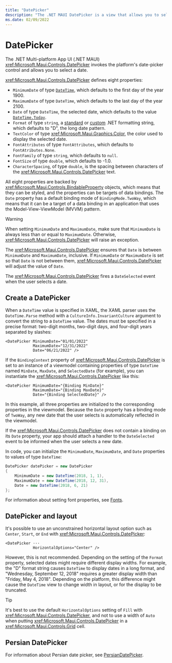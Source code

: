 ```yaml
---
title: "DatePicker"
description: "The .NET MAUI DatePicker is a view that allows you to select a date."
ms.date: 02/09/2022
---
```


# DatePicker

The .NET Multi-platform App UI (.NET MAUI) <xref:Microsoft.Maui.Controls.DatePicker> invokes the platform's date-picker control and allows you to select a date.

<xref:Microsoft.Maui.Controls.DatePicker> defines eight properties:

- `MinimumDate` of type [`DateTime`](xref:System.DateTime), which defaults to the first day of the year 1900.
- `MaximumDate` of type `DateTime`, which defaults to the last day of the year 2100.
- `Date` of type `DateTime`, the selected date, which defaults to the value [`DateTime.Today`](xref:System.DateTime.Today).
- `Format` of type `string`, a [standard](/dotnet/standard/base-types/standard-date-and-time-format-strings/) or [custom](/dotnet/standard/base-types/custom-date-and-time-format-strings/) .NET formatting string, which defaults to "D", the long date pattern.
- `TextColor` of type <xref:Microsoft.Maui.Graphics.Color>, the color used to display the selected date.
- `FontAttributes` of type `FontAttributes`, which defaults to `FontAtributes.None`.
- `FontFamily` of type `string`, which defaults to `null`.
- `FontSize` of type `double`, which defaults to -1.0.
- `CharacterSpacing`, of type `double`, is the spacing between characters of the <xref:Microsoft.Maui.Controls.DatePicker> text.

All eight properties are backed by <xref:Microsoft.Maui.Controls.BindableProperty> objects, which means that they can be styled, and the properties can be targets of data bindings. The `Date` property has a default binding mode of `BindingMode.TwoWay`, which means that it can be a target of a data binding in an application that uses the Model-View-ViewModel (MVVM) pattern.

> [!WARNING]
> When setting `MinimumDate` and `MaximumDate`, make sure that `MinimumDate` is always less than or equal to `MaximumDate`. Otherwise, <xref:Microsoft.Maui.Controls.DatePicker> will raise an exception.

The <xref:Microsoft.Maui.Controls.DatePicker> ensures that `Date` is between `MinimumDate` and `MaximumDate`, inclusive. If `MinimumDate` or `MaximumDate` is set so that `Date` is not between them, <xref:Microsoft.Maui.Controls.DatePicker> will adjust the value of `Date`.

The <xref:Microsoft.Maui.Controls.DatePicker> fires a `DateSelected` event when the user selects a date.

## Create a DatePicker

When a `DateTime` value is specified in XAML, the XAML parser uses the `DateTime.Parse` method with a `CultureInfo.InvariantCulture` argument to convert the string to a `DateTime` value. The dates must be specified in a precise format: two-digit months, two-digit days, and four-digit years separated by slashes:

```xaml
<DatePicker MinimumDate="01/01/2022"
            MaximumDate="12/31/2022"
            Date="06/21/2022" />
```

If the `BindingContext` property of <xref:Microsoft.Maui.Controls.DatePicker> is set to an instance of a viewmodel containing properties of type `DateTime` named `MinDate`, `MaxDate`, and `SelectedDate` (for example), you can instantiate the <xref:Microsoft.Maui.Controls.DatePicker> like this:

```xaml
<DatePicker MinimumDate="{Binding MinDate}"
            MaximumDate="{Binding MaxDate}"
            Date="{Binding SelectedDate}" />
```

In this example, all three properties are initialized to the corresponding properties in the viewmodel. Because the `Date` property has a binding mode of `TwoWay`, any new date that the user selects is automatically reflected in the viewmodel.

If the <xref:Microsoft.Maui.Controls.DatePicker> does not contain a binding on its `Date` property, your app should attach a handler to the `DateSelected` event to be informed when the user selects a new date.

In code, you can initialize the `MinimumDate`, `MaximumDate`, and `Date` properties to values of type `DateTime`:

```csharp
DatePicker datePicker = new DatePicker
{
    MinimumDate = new DateTime(2018, 1, 1),
    MaximumDate = new DateTime(2018, 12, 31),
    Date = new DateTime(2018, 6, 21)
};
```

For information about setting font properties, see [Fonts](~/user-interface/fonts.md).

## DatePicker and layout

It's possible to use an unconstrained horizontal layout option such as `Center`, `Start`, or `End` with <xref:Microsoft.Maui.Controls.DatePicker>:

```xaml
<DatePicker ···
            HorizontalOptions="Center" />
```

However, this is not recommended. Depending on the setting of the `Format` property, selected dates might require different display widths. For example, the "D" format string causes `DateTime` to display dates in a long format, and "Wednesday, September 12, 2018" requires a greater display width than "Friday, May 4, 2018". Depending on the platform, this difference might cause the `DateTime` view to change width in layout, or for the display to be truncated.

> [!TIP]
> It's best to use the default `HorizontalOptions` setting of `Fill` with <xref:Microsoft.Maui.Controls.DatePicker>, and not to use a width of `Auto` when putting <xref:Microsoft.Maui.Controls.DatePicker> in a <xref:Microsoft.Maui.Controls.Grid> cell.

<!--
> [!TIP]
> On Android, the <xref:Microsoft.Maui.Controls.DatePicker> dialog can be customized by overriding the `CreateDatePickerDialog` method in a custom renderer. This allows, for example, additional buttons to be added to the dialog. -->

## Persian DatePicker
For information about Persian date picker, see [PersianDatePicker](https://github.com/RezaShaban/PersianUIControlsMaui).
